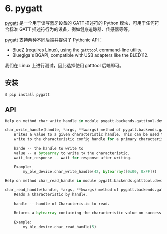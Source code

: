 # 6. pygatt

[pygatt](https://github.com/peplin/pygatt) 是一个用于读写蓝牙设备的 GATT 描述符的 Python 模块，可用于任何符合标准 GATT 描述符行为的设备，例如健身追踪器、传感器等等。

pygatt 支持两种不同后端并提供了 Pythonic API：

- BlueZ (requires Linux), using the `gatttool` command-line utility.
- Bluegiga's BGAPI, compatible with USB adapters like the BLED112.

我们在 Linux 上进行测试，因此选择使用 gatttool 后端即可。

## 安装

```shell
$ pip install pygatt
```



## API

```python
Help on method char_write_handle in module pygatt.backends.gatttool.device:

char_write_handle(handle, *args, **kwargs) method of pygatt.backends.gatttool.device.GATTToolBLEDevice instance
    Writes a value to a given characteristic handle. This can be used to
    write to the characteristic config handle for a primary characteristic.
    
    hande -- the handle to write to.
    value -- a bytearray to write to the characteristic.
    wait_for_response -- wait for response after writing.
    
    Example:
        my_ble_device.char_write_handle(42, bytearray([0x00, 0xFF]))
```



```python
Help on method char_read_handle in module pygatt.backends.gatttool.device:

char_read_handle(handle, *args, **kwargs) method of pygatt.backends.gatttool.device.GATTToolBLEDevice instance
    Reads a Characteristic by handle.
    
    handle -- handle of Characteristic to read.
    
    Returns a bytearray containing the characteristic value on success.
    
    Example:
        my_ble_device.char_read_handle(5)
```





